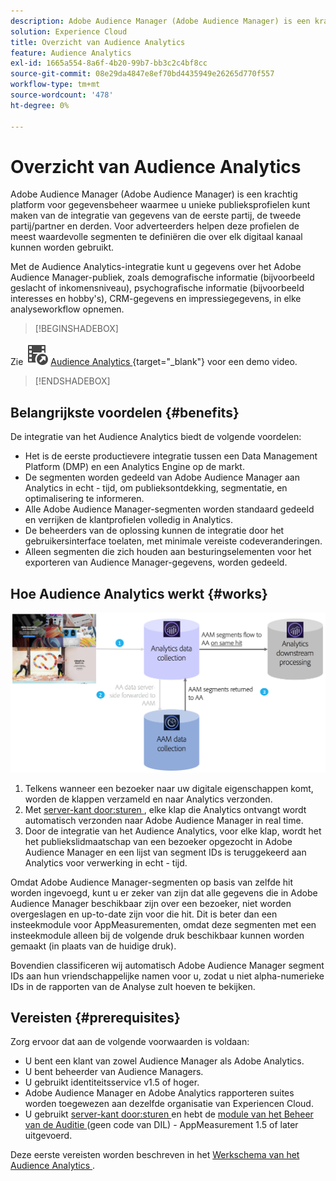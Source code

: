 ```yaml
---
description: Adobe Audience Manager (Adobe Audience Manager) is een krachtig platform voor gegevensbeheer waarmee u unieke publieksprofielen kunt maken van de integratie van gegevens van de eerste partij, de tweede partij/partner en derden. Voor adverteerders helpen deze profielen de meest waardevolle segmenten te definiëren die over elk digitaal kanaal kunnen worden gebruikt.
solution: Experience Cloud
title: Overzicht van Audience Analytics
feature: Audience Analytics
exl-id: 1665a554-8a6f-4b20-99b7-bb3c2c4bf8cc
source-git-commit: 08e29da4847e8ef70bd4435949e26265d770f557
workflow-type: tm+mt
source-wordcount: '478'
ht-degree: 0%

---
```


# Overzicht van Audience Analytics

Adobe Audience Manager (Adobe Audience Manager) is een krachtig platform voor gegevensbeheer waarmee u unieke publieksprofielen kunt maken van de integratie van gegevens van de eerste partij, de tweede partij/partner en derden. Voor adverteerders helpen deze profielen de meest waardevolle segmenten te definiëren die over elk digitaal kanaal kunnen worden gebruikt.

Met de Audience Analytics-integratie kunt u gegevens over het Adobe Audience Manager-publiek, zoals demografische informatie (bijvoorbeeld geslacht of inkomensniveau), psychografische informatie (bijvoorbeeld interesses en hobby&#39;s), CRM-gegevens en impressiegegevens, in elke analyseworkflow opnemen.


>[!BEGINSHADEBOX]

Zie ![ VideoCheckedOut ](/help/assets/icons/VideoCheckedOut.svg) [ Audience Analytics ](https://video.tv.adobe.com/v/25450?quality=12&learn=on){target="_blank"} voor een demo video.

>[!ENDSHADEBOX]


## Belangrijkste voordelen {#benefits}

De integratie van het Audience Analytics biedt de volgende voordelen:

* Het is de eerste productievere integratie tussen een Data Management Platform (DMP) en een Analytics Engine op de markt.
* De segmenten worden gedeeld van Adobe Audience Manager aan Analytics in echt - tijd, om publieksontdekking, segmentatie, en optimalisering te informeren.
* Alle Adobe Audience Manager-segmenten worden standaard gedeeld en verrijken de klantprofielen volledig in Analytics.
* De beheerders van de oplossing kunnen de integratie door het gebruikersinterface toelaten, met minimale vereiste codeveranderingen.
* Alleen segmenten die zich houden aan besturingselementen voor het exporteren van Audience Manager-gegevens, worden gedeeld.

## Hoe Audience Analytics werkt {#works}

![](assets/mc-aud-dataflow.png)

1. Telkens wanneer een bezoeker naar uw digitale eigenschappen komt, worden de klappen verzameld en naar Analytics verzonden.
1. Met [ server-kant door:sturen ](/help/admin/admin/c-manage-report-suites/c-edit-report-suites/general/c-server-side-forwarding/ssf.md), elke klap die Analytics ontvangt wordt automatisch verzonden naar Adobe Audience Manager in real time.
1. Door de integratie van het Audience Analytics, voor elke klap, wordt het het publiekslidmaatschap van een bezoeker opgezocht in Adobe Audience Manager en een lijst van segment IDs is teruggekeerd aan Analytics voor verwerking in echt - tijd.

Omdat Adobe Audience Manager-segmenten op basis van zelfde hit worden ingevoegd, kunt u er zeker van zijn dat alle gegevens die in Adobe Audience Manager beschikbaar zijn over een bezoeker, niet worden overgeslagen en up-to-date zijn voor die hit. Dit is beter dan een insteekmodule voor AppMeasurementen, omdat deze segmenten met een insteekmodule alleen bij de volgende druk beschikbaar kunnen worden gemaakt (in plaats van de huidige druk).

Bovendien classificeren wij automatisch Adobe Audience Manager segment IDs aan hun vriendschappelijke namen voor u, zodat u niet alpha-numerieke IDs in de rapporten van de Analyse zult hoeven te bekijken.

## Vereisten {#prerequisites}

Zorg ervoor dat aan de volgende voorwaarden is voldaan:

* U bent een klant van zowel Audience Manager als Adobe Analytics.
* U bent beheerder van Audience Managers.
* U gebruikt identiteitsservice v1.5 of hoger.
* Adobe Audience Manager en Adobe Analytics rapporteren suites worden toegewezen aan dezelfde organisatie van Experiencen Cloud.
* U gebruikt [ server-kant door:sturen ](/help/admin/admin/c-manage-report-suites/c-edit-report-suites/general/c-server-side-forwarding/ssf.md) en hebt de [ module van het Beheer van de Auditie ](https://experienceleague.adobe.com/docs/audience-manager/user-guide/implementation-integration-guides/integration-other-solutions/audience-management-module.html?lang=nl-NL) (geen code van DIL) - AppMeasurement 1.5 of later uitgevoerd.

Deze eerste vereisten worden beschreven in het [ Werkschema van het Audience Analytics ](/help/integrate/c-audience-analytics/c-workflow/audiences-workflow.md).

